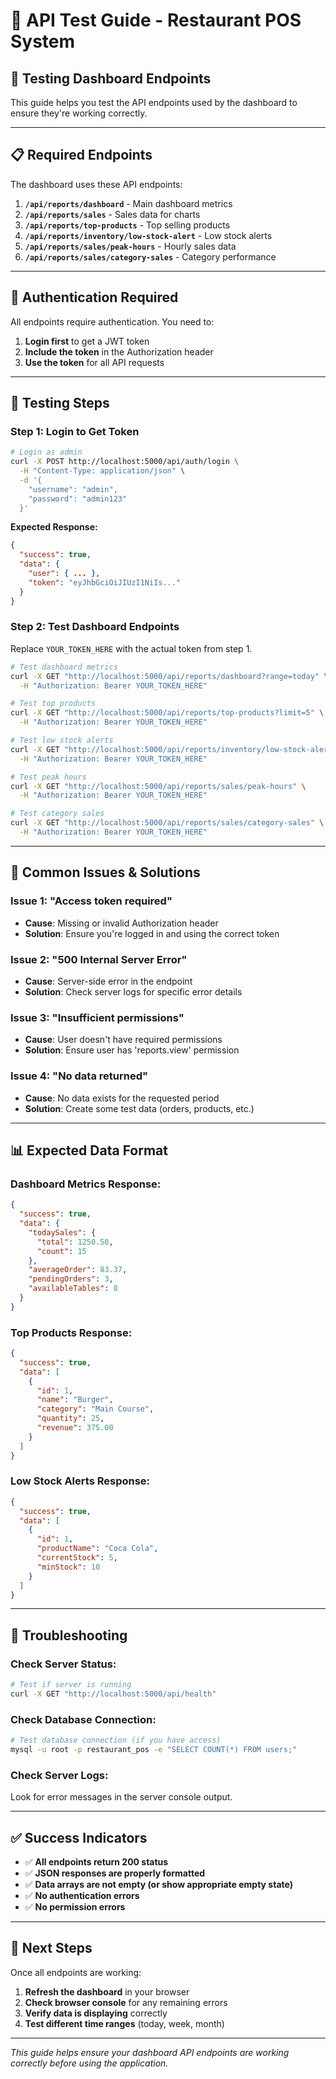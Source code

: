 # 🔧 API Test Guide - Restaurant POS System

## 🎯 **Testing Dashboard Endpoints**

This guide helps you test the API endpoints used by the dashboard to ensure they're working correctly.

---

## 📋 **Required Endpoints**

The dashboard uses these API endpoints:

1. **`/api/reports/dashboard`** - Main dashboard metrics
2. **`/api/reports/sales`** - Sales data for charts
3. **`/api/reports/top-products`** - Top selling products
4. **`/api/reports/inventory/low-stock-alert`** - Low stock alerts
5. **`/api/reports/sales/peak-hours`** - Hourly sales data
6. **`/api/reports/sales/category-sales`** - Category performance

---

## 🔐 **Authentication Required**

All endpoints require authentication. You need to:

1. **Login first** to get a JWT token
2. **Include the token** in the Authorization header
3. **Use the token** for all API requests

---

## 🧪 **Testing Steps**

### **Step 1: Login to Get Token**

```bash
# Login as admin
curl -X POST http://localhost:5000/api/auth/login \
  -H "Content-Type: application/json" \
  -d '{
    "username": "admin",
    "password": "admin123"
  }'
```

**Expected Response:**
```json
{
  "success": true,
  "data": {
    "user": { ... },
    "token": "eyJhbGciOiJIUzI1NiIs..."
  }
}
```

### **Step 2: Test Dashboard Endpoints**

Replace `YOUR_TOKEN_HERE` with the actual token from step 1.

```bash
# Test dashboard metrics
curl -X GET "http://localhost:5000/api/reports/dashboard?range=today" \
  -H "Authorization: Bearer YOUR_TOKEN_HERE"

# Test top products
curl -X GET "http://localhost:5000/api/reports/top-products?limit=5" \
  -H "Authorization: Bearer YOUR_TOKEN_HERE"

# Test low stock alerts
curl -X GET "http://localhost:5000/api/reports/inventory/low-stock-alert" \
  -H "Authorization: Bearer YOUR_TOKEN_HERE"

# Test peak hours
curl -X GET "http://localhost:5000/api/reports/sales/peak-hours" \
  -H "Authorization: Bearer YOUR_TOKEN_HERE"

# Test category sales
curl -X GET "http://localhost:5000/api/reports/sales/category-sales" \
  -H "Authorization: Bearer YOUR_TOKEN_HERE"
```

---

## 🚨 **Common Issues & Solutions**

### **Issue 1: "Access token required"**
- **Cause**: Missing or invalid Authorization header
- **Solution**: Ensure you're logged in and using the correct token

### **Issue 2: "500 Internal Server Error"**
- **Cause**: Server-side error in the endpoint
- **Solution**: Check server logs for specific error details

### **Issue 3: "Insufficient permissions"**
- **Cause**: User doesn't have required permissions
- **Solution**: Ensure user has 'reports.view' permission

### **Issue 4: "No data returned"**
- **Cause**: No data exists for the requested period
- **Solution**: Create some test data (orders, products, etc.)

---

## 📊 **Expected Data Format**

### **Dashboard Metrics Response:**
```json
{
  "success": true,
  "data": {
    "todaySales": {
      "total": 1250.50,
      "count": 15
    },
    "averageOrder": 83.37,
    "pendingOrders": 3,
    "availableTables": 8
  }
}
```

### **Top Products Response:**
```json
{
  "success": true,
  "data": [
    {
      "id": 1,
      "name": "Burger",
      "category": "Main Course",
      "quantity": 25,
      "revenue": 375.00
    }
  ]
}
```

### **Low Stock Alerts Response:**
```json
{
  "success": true,
  "data": [
    {
      "id": 1,
      "productName": "Coca Cola",
      "currentStock": 5,
      "minStock": 10
    }
  ]
}
```

---

## 🔧 **Troubleshooting**

### **Check Server Status:**
```bash
# Test if server is running
curl -X GET "http://localhost:5000/api/health"
```

### **Check Database Connection:**
```bash
# Test database connection (if you have access)
mysql -u root -p restaurant_pos -e "SELECT COUNT(*) FROM users;"
```

### **Check Server Logs:**
Look for error messages in the server console output.

---

## ✅ **Success Indicators**

- ✅ **All endpoints return 200 status**
- ✅ **JSON responses are properly formatted**
- ✅ **Data arrays are not empty (or show appropriate empty state)**
- ✅ **No authentication errors**
- ✅ **No permission errors**

---

## 🎯 **Next Steps**

Once all endpoints are working:

1. **Refresh the dashboard** in your browser
2. **Check browser console** for any remaining errors
3. **Verify data is displaying** correctly
4. **Test different time ranges** (today, week, month)

---

*This guide helps ensure your dashboard API endpoints are working correctly before using the application.*




































